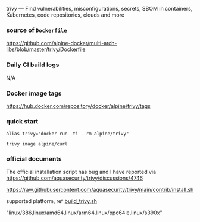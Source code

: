 trivy — Find vulnerabilities, misconfigurations, secrets, SBOM in containers, Kubernetes, code repositories, clouds and more

### source of `Dockerfile`

https://github.com/alpine-docker/multi-arch-libs/blob/master/trivy/Dockerfile

### Daily CI build logs

N/A

### Docker image tags

https://hub.docker.com/repository/docker/alpine/trivy/tags


### quick start

```
alias trivy="docker run -ti --rm alpine/trivy"

trivy image alpine/curl
```

### official documents

The official installation script has bug and I have reported via https://github.com/aquasecurity/trivy/discussions/4746

https://raw.githubusercontent.com/aquasecurity/trivy/main/contrib/install.sh

supported platform, ref [build_trivy.sh](build_trivy.sh)

"linux/386,linux/amd64,linux/arm64,linux/ppc64le,linux/s390x"
